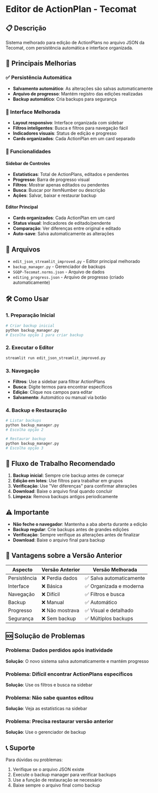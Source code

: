 # Editor de ActionPlan - Tecomat

## 📋 Descrição

Sistema melhorado para edição de ActionPlans no arquivo JSON da Tecomat, com persistência automática e interface organizada.

## 🚀 Principais Melhorias

### ✅ Persistência Automática

- **Salvamento automático**: As alterações são salvas automaticamente
- **Arquivo de progresso**: Mantém registro das edições realizadas
- **Backup automático**: Cria backups para segurança

### 🎨 Interface Melhorada

- **Layout responsivo**: Interface organizada com sidebar
- **Filtros inteligentes**: Busca e filtros para navegação fácil
- **Indicadores visuais**: Status de edição e progresso
- **Cards organizados**: Cada ActionPlan em um card separado

### 🔧 Funcionalidades

#### Sidebar de Controles

- **Estatísticas**: Total de ActionPlans, editados e pendentes
- **Progresso**: Barra de progresso visual
- **Filtros**: Mostrar apenas editados ou pendentes
- **Busca**: Buscar por itemNumber ou descrição
- **Ações**: Salvar, baixar e restaurar backup

#### Editor Principal

- **Cards organizados**: Cada ActionPlan em um card
- **Status visual**: Indicadores de editado/pendente
- **Comparação**: Ver diferenças entre original e editado
- **Auto-save**: Salva automaticamente as alterações

## 📁 Arquivos

- `edit_json_streamlit_improved.py` - Editor principal melhorado
- `backup_manager.py` - Gerenciador de backups
- `SGQP-Tecomat.norms.json` - Arquivo de dados
- `editing_progress.json` - Arquivo de progresso (criado automaticamente)

## 🛠️ Como Usar

### 1. Preparação Inicial

```bash
# Criar backup inicial
python backup_manager.py
# Escolha opção 1 para criar backup
```

### 2. Executar o Editor

```bash
streamlit run edit_json_streamlit_improved.py
```

### 3. Navegação

- **Filtros**: Use a sidebar para filtrar ActionPlans
- **Busca**: Digite termos para encontrar específicos
- **Edição**: Clique nos campos para editar
- **Salvamento**: Automático ou manual via botão

### 4. Backup e Restauração

```bash
# Listar backups
python backup_manager.py
# Escolha opção 2

# Restaurar backup
python backup_manager.py
# Escolha opção 3
```

## 🔄 Fluxo de Trabalho Recomendado

1. **Backup inicial**: Sempre crie backup antes de começar
2. **Edição em lotes**: Use filtros para trabalhar em grupos
3. **Verificação**: Use "Ver diferenças" para confirmar alterações
4. **Download**: Baixe o arquivo final quando concluir
5. **Limpeza**: Remova backups antigos periodicamente

## ⚠️ Importante

- **Não feche o navegador**: Mantenha a aba aberta durante a edição
- **Backup regular**: Crie backups antes de grandes edições
- **Verificação**: Sempre verifique as alterações antes de finalizar
- **Download**: Baixe o arquivo final para backup

## 🎯 Vantagens sobre a Versão Anterior

| Aspecto      | Versão Anterior | Versão Melhorada         |
| ------------ | --------------- | ------------------------ |
| Persistência | ❌ Perdia dados | ✅ Salva automaticamente |
| Interface    | ❌ Básica       | ✅ Organizada e moderna  |
| Navegação    | ❌ Difícil      | ✅ Filtros e busca       |
| Backup       | ❌ Manual       | ✅ Automático            |
| Progresso    | ❌ Não mostrava | ✅ Visual e detalhado    |
| Segurança    | ❌ Sem backup   | ✅ Múltiplos backups     |

## 🆘 Solução de Problemas

### Problema: Dados perdidos após inatividade

**Solução**: O novo sistema salva automaticamente e mantém progresso

### Problema: Difícil encontrar ActionPlans específicos

**Solução**: Use os filtros e busca na sidebar

### Problema: Não sabe quantos editou

**Solução**: Veja as estatísticas na sidebar

### Problema: Precisa restaurar versão anterior

**Solução**: Use o gerenciador de backup

## 📞 Suporte

Para dúvidas ou problemas:

1. Verifique se o arquivo JSON existe
2. Execute o backup manager para verificar backups
3. Use a função de restauração se necessário
4. Baixe sempre o arquivo final como backup
